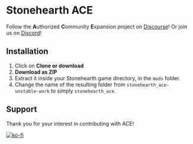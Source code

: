 # Stonehearth ACE

Follow the **A**uthorized **C**ommunity **E**xpansion project on [Discourse](https://discourse.stonehearth.net/t/ace-authorized-community-expansion-project/36671)!
Or join us on [Discord](https://discord.com/servers/stonehearth-ace-465248153650593794)! 

## Installation

1. Click on **Clone or download**
2. **Download as ZIP**
3. Extract it inside your Stonehearth game directory, in the `mods` folder.
4. Change the name of the resulting folder from `stonehearth_ace-unstable-work` to simply `stonehearth_ace`.

## Support

Thank you for your interest in contributing with ACE!

[![ko-fi](https://ko-fi.com/img/githubbutton_sm.svg)](https://ko-fi.com/K3K0GRWJT)
